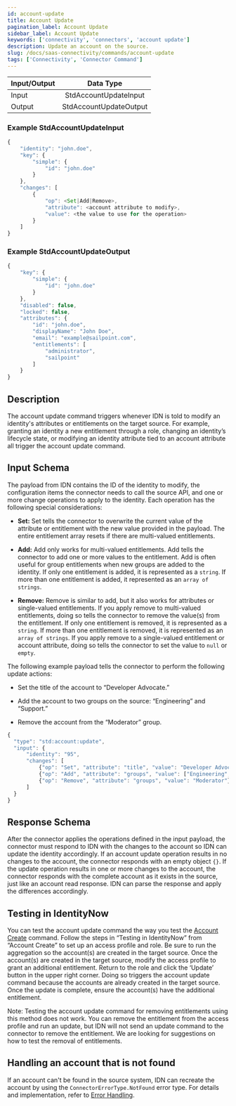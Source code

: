 ```yaml
---
id: account-update
title: Account Update
pagination_label: Account Update
sidebar_label: Account Update
keywords: ['connectivity', 'connectors', 'account update']
description: Update an account on the source.
slug: /docs/saas-connectivity/commands/account-update
tags: ['Connectivity', 'Connector Command']
---
```


| Input/Output |       Data Type        |
| :----------- | :--------------------: |
| Input        | StdAccountUpdateInput  |
| Output       | StdAccountUpdateOutput |

### Example StdAccountUpdateInput

```javascript
{
    "identity": "john.doe",
    "key": {
        "simple": {
            "id": "john.doe"
        }
    },
    "changes": [
        {
            "op": <Set|Add|Remove>,
            "attribute": <account attribute to modify>,
            "value": <the value to use for the operation>
        }
    ]
}
```

### Example StdAccountUpdateOutput

```javascript
{
    "key": {
        "simple": {
            "id": "john.doe"
        }
    },
    "disabled": false,
    "locked": false,
    "attributes": {
        "id": "john.doe",
        "displayName": "John Doe",
        "email": "example@sailpoint.com",
        "entitlements": [
            "administrator",
            "sailpoint"
        ]
    }
}
```

## Description

The account update command triggers whenever IDN is told to modify an identity's attributes or entitlements on the target source. For example, granting an identity a new entitlement through a role, changing an identity’s lifecycle state, or modifying an identity attribute tied to an account attribute all trigger the account update command.

## Input Schema

The payload from IDN contains the ID of the identity to modify, the configuration items the connector needs to call the source API, and one or more change operations to apply to the identity. Each operation has the following special considerations:

- **Set:** Set tells the connector to overwrite the current value of the attribute or entitlement with the new value provided in the payload. The entire entitlement array resets if there are multi-valued entitlements.

- **Add:** Add only works for multi-valued entitlements. Add tells the connector to add one or more values to the entitlement. Add is often useful for group entitlements when new groups are added to the identity. If only one entitlement is added, it is represented as a `string`. If more than one entitlement is added, it represented as an `array of strings`.

- **Remove:** Remove is similar to add, but it also works for attributes or single-valued entitlements. If you apply remove to multi-valued entitlements, doing so tells the connector to remove the value(s) from the entitlement. If only one entitlement is removed, it is represented as a `string`. If more than one entitlement is removed, it is represented as an `array of strings`. If you apply remove to a single-valued entitlement or account attribute, doing so tells the connector to set the value to `null` or `empty`.

The following example payload tells the connector to perform the following update actions:

- Set the title of the account to “Developer Advocate.”

- Add the account to two groups on the source: “Engineering” and “Support.”

- Remove the account from the “Moderator” group.

```javascript
{
  "type": "std:account:update",
  "input": {
      "identity": "95",
      "changes": [
          {"op": "Set", "attribute": "title", "value": "Developer Advocate"},
          {"op": "Add", "attribute": "groups", "value": ["Engineering", "Support"]},
          {"op": "Remove", "attribute": "groups", "value": "Moderator"}
      ]
  }
}
```

## Response Schema

After the connector applies the operations defined in the input payload, the connector must respond to IDN with the changes to the account so IDN can update the identity accordingly. If an account update operation results in no changes to the account, the connector responds with an empty object `{}`. If the update operation results in one or more changes to the account, the connector responds with the complete account as it exists in the source, just like an account read response. IDN can parse the response and apply the differences accordingly.

## Testing in IdentityNow

You can test the account update command the way you test the [Account Create](./account-create.md) command. Follow the steps in “Testing in IdentityNow” from “Account Create” to set up an access profile and role. Be sure to run the aggregation so the account(s) are created in the target source. Once the account(s) are created in the target source, modify the access profile to grant an additional entitlement. Return to the role and click the ‘Update’ button in the upper right corner. Doing so triggers the account update command because the accounts are already created in the target source. Once the update is complete, ensure the account(s) have the additional entitlement.

Note: Testing the account update command for removing entitlements using this method does not work. You can remove the entitlement from the access profile and run an update, but IDN will not send an update command to the connector to remove the entitlement. We are looking for suggestions on how to test the removal of entitlements.

## Handling an account that is not found

If an account can't be found in the source system, IDN can recreate the account by using the ```ConnectorErrorType.NotFound``` error type. For details and implementation, refer to [Error Handling](../in-depth/error-handling.md#not-found-error-type).
